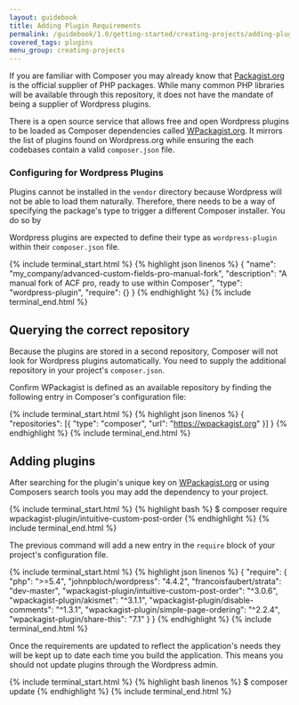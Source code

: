 ```yaml
---
layout: guidebook
title: Adding Plugin Requirements
permalink: /guidebook/1.0/getting-started/creating-projects/adding-plugin-requirements/
covered_tags: plugins
menu_group: creating-projects
---
```


If you are familiar with Composer you may already know that [Packagist.org](https://packagist.org/) is the official supplier of PHP packages. While many common PHP libraries will be available through this repository, it does not have the mandate of being a supplier of Wordpress plugins.

There is a open source service that allows free and open Wordpress plugins to be loaded as Composer dependencies called [WPackagist.org](https://wpackagist.org/). It mirrors the list of plugins found on Wordpress.org while ensuring the each codebases contain a valid `composer.json` file.


### Configuring for Wordpress Plugins

Plugins cannot be installed in the `vendor` directory because Wordpress will not be able to load them naturally. Therefore, there needs to be a way of specifying the package's type to trigger a different Composer installer. You do so by

Wordpress plugins are expected to define their type as `wordpress-plugin` within their `composer.json` file.

{% include terminal_start.html %}
{% highlight json linenos %}
{
    "name": "my_company/advanced-custom-fields-pro-manual-fork",
    "description": "A manual fork of ACF pro, ready to use within Composer",
    "type": "wordpress-plugin",
    "require": {}
}
{% endhighlight %}
{% include terminal_end.html %}

## Querying the correct repository

Because the plugins are stored in a second repository, Composer will not look for Wordpress plugins automatically. You need to supply the additional repository in your project's `composer.json`.

Confirm WPackagist is defined as an available repository by finding the following entry in Composer's configuration file:

{% include terminal_start.html %}
{% highlight json linenos %}
{
    "repositories": [{
        "type": "composer",
        "url": "https://wpackagist.org"
    }]
}
{% endhighlight %}
{% include terminal_end.html %}

## Adding plugins

After searching for the plugin's unique key on [WPackagist.org](https://wpackagist.org/) or using Composers search tools you may add the dependency to your project.

{% include terminal_start.html %}
{% highlight bash %}
$ composer require wpackagist-plugin/intuitive-custom-post-order
{% endhighlight %}
{% include terminal_end.html %}

The previous command will add a new entry in the `require` block of your project's configuration file.

{% include terminal_start.html %}
{% highlight json linenos %}
{
   "require": {
        "php": ">=5.4",
        "johnpbloch/wordpress": "4.4.2",
        "francoisfaubert/strata": "dev-master",
        "wpackagist-plugin/intuitive-custom-post-order": "^3.0.6",
        "wpackagist-plugin/akismet": "^3.1.1",
        "wpackagist-plugin/disable-comments": "^1.3.1",
        "wpackagist-plugin/simple-page-ordering": "^2.2.4",
        "wpackagist-plugin/share-this": "7.1"
    }
}
{% endhighlight %}
{% include terminal_end.html %}

Once the requirements are updated to reflect the application's needs they will be kept up to date each time you build the application. This means you should not update plugins through the Wordpress admin.

{% include terminal_start.html %}
{% highlight bash linenos %}
$ composer update
{% endhighlight %}
{% include terminal_end.html %}
